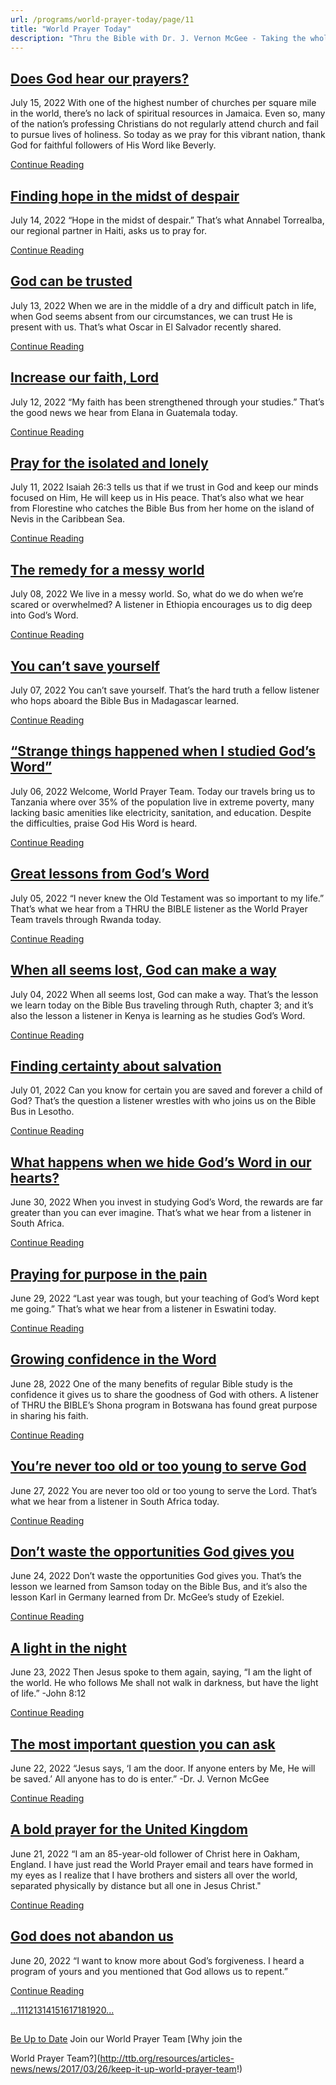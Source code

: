 ```yaml
---
url: /programs/world-prayer-today/page/11
title: "World Prayer Today"
description: "Thru the Bible with Dr. J. Vernon McGee - Taking the whole Word to the whole world"
---
```







## [Does God hear our prayers?](../world-prayer-today/2022/07/15/does-god-hear-our-prayers)


July 15, 2022
With one of the highest number of churches per square mile in the world, there’s no lack of spiritual resources in Jamaica. Even so, many of the nation’s professing Christians do not regularly attend church and fail to pursue lives of holiness. So today as we pray for this vibrant nation, thank God for faithful followers of His Word like Beverly.


[Continue Reading](../world-prayer-today/2022/07/15/does-god-hear-our-prayers)




## [Finding hope in the midst of despair](../world-prayer-today/2022/07/14/finding-hope-in-the-midst-of-despair)


July 14, 2022
“Hope in the midst of despair.” That’s what Annabel Torrealba, our regional partner in Haiti, asks us to pray for.


[Continue Reading](../world-prayer-today/2022/07/14/finding-hope-in-the-midst-of-despair)




## [God can be trusted](../world-prayer-today/2022/07/13/god-can-be-trusted)


July 13, 2022
When we are in the middle of a dry and difficult patch in life, when God seems absent from our circumstances, we can trust He is present with us. That’s what Oscar in El Salvador recently shared.


[Continue Reading](../world-prayer-today/2022/07/13/god-can-be-trusted)




## [Increase our faith, Lord](../world-prayer-today/2022/07/12/increase-our-faith-lord)


July 12, 2022
“My faith has been strengthened through your studies.” That’s the good news we hear from Elana in Guatemala today.


[Continue Reading](../world-prayer-today/2022/07/12/increase-our-faith-lord)




## [Pray for the isolated and lonely](../world-prayer-today/2022/07/11/pray-for-the-isolated-and-lonely)


July 11, 2022
Isaiah 26:3 tells us that if we trust in God and keep our minds focused on Him, He will keep us in His peace. That’s also what we hear from Florestine who catches the Bible Bus from her home on the island of Nevis in the Caribbean Sea.


[Continue Reading](../world-prayer-today/2022/07/11/pray-for-the-isolated-and-lonely)




## [The remedy for a messy world](../world-prayer-today/2022/07/08/the-remedy-for-a-messy-world)


July 08, 2022
We live in a messy world. So, what do we do when we’re scared or overwhelmed? A listener in Ethiopia encourages us to dig deep into God’s Word.


[Continue Reading](../world-prayer-today/2022/07/08/the-remedy-for-a-messy-world)




## [You can’t save yourself](../world-prayer-today/2022/07/07/you-can-t-save-yourself)


July 07, 2022
You can’t save yourself. That’s the hard truth a fellow listener who hops aboard the Bible Bus in Madagascar learned.


[Continue Reading](../world-prayer-today/2022/07/07/you-can-t-save-yourself)




## [“Strange things happened when I studied God’s Word”](../world-prayer-today/2022/07/06/strange-things-happened-when-i-studied-god-s-word)


July 06, 2022
Welcome, World Prayer Team. Today our travels bring us to Tanzania where over 35% of the population live in extreme poverty, many lacking basic amenities like electricity, sanitation, and education. Despite the difficulties, praise God His Word is heard.


[Continue Reading](../world-prayer-today/2022/07/06/strange-things-happened-when-i-studied-god-s-word)




## [Great lessons from God’s Word](../world-prayer-today/2022/07/05/great-lessons-from-god-s-word)


July 05, 2022
“I never knew the Old Testament was so important to my life.” That’s what we hear from a THRU the BIBLE listener as the World Prayer Team travels through Rwanda today.


[Continue Reading](../world-prayer-today/2022/07/05/great-lessons-from-god-s-word)




## [When all seems lost, God can make a way](../world-prayer-today/2022/07/04/when-all-seems-lost-god-can-make-a-way)


July 04, 2022
When all seems lost, God can make a way. That’s the lesson we learn today on the Bible Bus traveling through Ruth, chapter 3; and it’s also the lesson a listener in Kenya is learning as he studies God’s Word.


[Continue Reading](../world-prayer-today/2022/07/04/when-all-seems-lost-god-can-make-a-way)




## [Finding certainty about salvation](../world-prayer-today/2022/07/01/finding-certainty-about-salvation)


July 01, 2022
Can you know for certain you are saved and forever a child of God? That’s the question a listener wrestles with who joins us on the Bible Bus in Lesotho.


[Continue Reading](../world-prayer-today/2022/07/01/finding-certainty-about-salvation)




## [What happens when we hide God’s Word in our hearts?](../world-prayer-today/2022/06/30/what-happens-when-we-hide-god-s-word-in-our-hearts)


June 30, 2022
When you invest in studying God’s Word, the rewards are far greater than you can ever imagine. That’s what we hear from a listener in South Africa.


[Continue Reading](../world-prayer-today/2022/06/30/what-happens-when-we-hide-god-s-word-in-our-hearts)




## [Praying for purpose in the pain](../world-prayer-today/2022/06/29/praying-for-purpose-in-the-pain)


June 29, 2022
“Last year was tough, but your teaching of God’s Word kept me going.” That’s what we hear from a listener in Eswatini today.


[Continue Reading](../world-prayer-today/2022/06/29/praying-for-purpose-in-the-pain)




## [Growing confidence in the Word](../world-prayer-today/2022/06/28/growing-confidence-in-the-word)


June 28, 2022
One of the many benefits of regular Bible study is the confidence it gives us to share the goodness of God with others. A listener of THRU the BIBLE’s Shona program in Botswana has found great purpose in sharing his faith.


[Continue Reading](../world-prayer-today/2022/06/28/growing-confidence-in-the-word)




## [You’re never too old or too young to serve God](../world-prayer-today/2022/06/27/you-re-never-too-old-or-too-young-to-serve-god)


June 27, 2022
You are never too old or too young to serve the Lord. That’s what we hear from a listener in South Africa today.


[Continue Reading](../world-prayer-today/2022/06/27/you-re-never-too-old-or-too-young-to-serve-god)




## [Don’t waste the opportunities God gives you](../world-prayer-today/2022/06/24/don-t-waste-the-opportunities-god-gives-you)


June 24, 2022
Don’t waste the opportunities God gives you. That’s the lesson we learned from Samson today on the Bible Bus, and it’s also the lesson Karl in Germany learned from Dr. McGee’s study of Ezekiel.


[Continue Reading](../world-prayer-today/2022/06/24/don-t-waste-the-opportunities-god-gives-you)




## [A light in the night](../world-prayer-today/2022/06/23/a-light-in-the-night)


June 23, 2022
Then Jesus spoke to them again, saying, “I am the light of the world. He who follows Me shall not walk in darkness, but have the light of life.” -John 8:12


[Continue Reading](../world-prayer-today/2022/06/23/a-light-in-the-night)




## [The most important question you can ask](../world-prayer-today/2022/06/22/the-most-important-question-you-can-ask)


June 22, 2022
“Jesus says, ‘I am the door. If anyone enters by Me, He will be saved.’ All anyone has to do is enter.” -Dr. J. Vernon McGee


[Continue Reading](../world-prayer-today/2022/06/22/the-most-important-question-you-can-ask)




## [A bold prayer for the United Kingdom](../world-prayer-today/2022/06/21/a-bold-prayer-for-the-united-kingdom)


June 21, 2022
“I am an 85-year-old follower of Christ here in Oakham, England. I have just read the World Prayer email and tears have formed in my eyes as I realize that I have brothers and sisters all over the world, separated physically by distance but all one in Jesus Christ."


[Continue Reading](../world-prayer-today/2022/06/21/a-bold-prayer-for-the-united-kingdom)




## [God does not abandon us](../world-prayer-today/2022/06/20/god-does-not-abandon-us)


June 20, 2022
“I want to know more about God’s forgiveness. I heard a program of yours and you mentioned that God allows us to repent.”


[Continue Reading](../world-prayer-today/2022/06/20/god-does-not-abandon-us)





[...](https://ttb.org/programs/world-prayer-today/page/10)[11](https://ttb.org/programs/world-prayer-today/page/11)[12](https://ttb.org/programs/world-prayer-today/page/12)[13](https://ttb.org/programs/world-prayer-today/page/13)[14](https://ttb.org/programs/world-prayer-today/page/14)[15](https://ttb.org/programs/world-prayer-today/page/15)[16](https://ttb.org/programs/world-prayer-today/page/16)[17](https://ttb.org/programs/world-prayer-today/page/17)[18](https://ttb.org/programs/world-prayer-today/page/18)[19](https://ttb.org/programs/world-prayer-today/page/19)[20](https://ttb.org/programs/world-prayer-today/page/20)[...](https://ttb.org/programs/world-prayer-today/page/21)





## 




[Be Up to Date](http://feeds.feedburner.com/WorldPrayerToday "World Prayer Today RSS Feed")
Join our World Prayer Team
[Why join the  

World Prayer Team?](http://ttb.org/resources/articles-news/news/2017/03/26/keep-it-up-world-prayer-team!)




